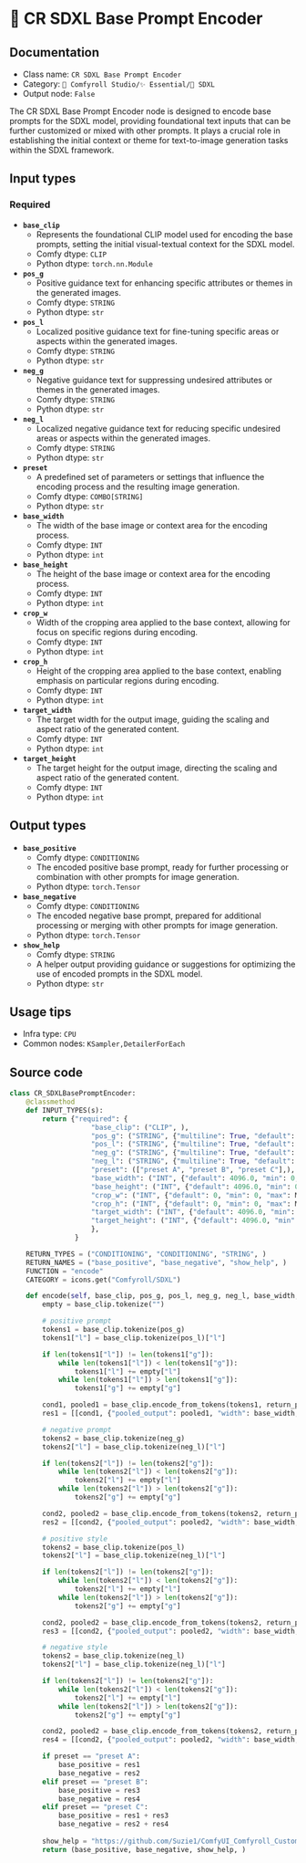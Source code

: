 # 🌟 CR SDXL Base Prompt Encoder
## Documentation
- Class name: `CR SDXL Base Prompt Encoder`
- Category: `🧩 Comfyroll Studio/✨ Essential/🌟 SDXL`
- Output node: `False`

The CR SDXL Base Prompt Encoder node is designed to encode base prompts for the SDXL model, providing foundational text inputs that can be further customized or mixed with other prompts. It plays a crucial role in establishing the initial context or theme for text-to-image generation tasks within the SDXL framework.
## Input types
### Required
- **`base_clip`**
    - Represents the foundational CLIP model used for encoding the base prompts, setting the initial visual-textual context for the SDXL model.
    - Comfy dtype: `CLIP`
    - Python dtype: `torch.nn.Module`
- **`pos_g`**
    - Positive guidance text for enhancing specific attributes or themes in the generated images.
    - Comfy dtype: `STRING`
    - Python dtype: `str`
- **`pos_l`**
    - Localized positive guidance text for fine-tuning specific areas or aspects within the generated images.
    - Comfy dtype: `STRING`
    - Python dtype: `str`
- **`neg_g`**
    - Negative guidance text for suppressing undesired attributes or themes in the generated images.
    - Comfy dtype: `STRING`
    - Python dtype: `str`
- **`neg_l`**
    - Localized negative guidance text for reducing specific undesired areas or aspects within the generated images.
    - Comfy dtype: `STRING`
    - Python dtype: `str`
- **`preset`**
    - A predefined set of parameters or settings that influence the encoding process and the resulting image generation.
    - Comfy dtype: `COMBO[STRING]`
    - Python dtype: `str`
- **`base_width`**
    - The width of the base image or context area for the encoding process.
    - Comfy dtype: `INT`
    - Python dtype: `int`
- **`base_height`**
    - The height of the base image or context area for the encoding process.
    - Comfy dtype: `INT`
    - Python dtype: `int`
- **`crop_w`**
    - Width of the cropping area applied to the base context, allowing for focus on specific regions during encoding.
    - Comfy dtype: `INT`
    - Python dtype: `int`
- **`crop_h`**
    - Height of the cropping area applied to the base context, enabling emphasis on particular regions during encoding.
    - Comfy dtype: `INT`
    - Python dtype: `int`
- **`target_width`**
    - The target width for the output image, guiding the scaling and aspect ratio of the generated content.
    - Comfy dtype: `INT`
    - Python dtype: `int`
- **`target_height`**
    - The target height for the output image, directing the scaling and aspect ratio of the generated content.
    - Comfy dtype: `INT`
    - Python dtype: `int`
## Output types
- **`base_positive`**
    - Comfy dtype: `CONDITIONING`
    - The encoded positive base prompt, ready for further processing or combination with other prompts for image generation.
    - Python dtype: `torch.Tensor`
- **`base_negative`**
    - Comfy dtype: `CONDITIONING`
    - The encoded negative base prompt, prepared for additional processing or merging with other prompts for image generation.
    - Python dtype: `torch.Tensor`
- **`show_help`**
    - Comfy dtype: `STRING`
    - A helper output providing guidance or suggestions for optimizing the use of encoded prompts in the SDXL model.
    - Python dtype: `str`
## Usage tips
- Infra type: `CPU`
- Common nodes: `KSampler,DetailerForEach`


## Source code
```python
class CR_SDXLBasePromptEncoder:
    @classmethod
    def INPUT_TYPES(s):
        return {"required": {
                    "base_clip": ("CLIP", ),
                    "pos_g": ("STRING", {"multiline": True, "default": "POS_G"}),
                    "pos_l": ("STRING", {"multiline": True, "default": "POS_L"}),
                    "neg_g": ("STRING", {"multiline": True, "default": "NEG_G"}),
                    "neg_l": ("STRING", {"multiline": True, "default": "NEG_L"}),
                    "preset": (["preset A", "preset B", "preset C"],), 
                    "base_width": ("INT", {"default": 4096.0, "min": 0, "max": MAX_RESOLUTION, "step": 64}),
                    "base_height": ("INT", {"default": 4096.0, "min": 0, "max": MAX_RESOLUTION, "step": 64}),
                    "crop_w": ("INT", {"default": 0, "min": 0, "max": MAX_RESOLUTION, "step": 64}),
                    "crop_h": ("INT", {"default": 0, "min": 0, "max": MAX_RESOLUTION, "step": 64}),
                    "target_width": ("INT", {"default": 4096.0, "min": 0, "max": MAX_RESOLUTION, "step": 64}),
                    "target_height": ("INT", {"default": 4096.0, "min": 0, "max": MAX_RESOLUTION, "step": 64}),
                    },
                }

    RETURN_TYPES = ("CONDITIONING", "CONDITIONING", "STRING", )
    RETURN_NAMES = ("base_positive", "base_negative", "show_help", )
    FUNCTION = "encode"
    CATEGORY = icons.get("Comfyroll/SDXL")

    def encode(self, base_clip, pos_g, pos_l, neg_g, neg_l, base_width, base_height, crop_w, crop_h, target_width, target_height, preset,):
        empty = base_clip.tokenize("")

        # positive prompt
        tokens1 = base_clip.tokenize(pos_g)
        tokens1["l"] = base_clip.tokenize(pos_l)["l"]

        if len(tokens1["l"]) != len(tokens1["g"]):
            while len(tokens1["l"]) < len(tokens1["g"]):
                tokens1["l"] += empty["l"]
            while len(tokens1["l"]) > len(tokens1["g"]):
                tokens1["g"] += empty["g"]

        cond1, pooled1 = base_clip.encode_from_tokens(tokens1, return_pooled=True)
        res1 = [[cond1, {"pooled_output": pooled1, "width": base_width, "height": base_height, "crop_w": crop_w, "crop_h": crop_h, "target_width": target_width, "target_height": target_height}]]

        # negative prompt
        tokens2 = base_clip.tokenize(neg_g)
        tokens2["l"] = base_clip.tokenize(neg_l)["l"]

        if len(tokens2["l"]) != len(tokens2["g"]):
            while len(tokens2["l"]) < len(tokens2["g"]):
                tokens2["l"] += empty["l"]
            while len(tokens2["l"]) > len(tokens2["g"]):
                tokens2["g"] += empty["g"]

        cond2, pooled2 = base_clip.encode_from_tokens(tokens2, return_pooled=True)
        res2 = [[cond2, {"pooled_output": pooled2, "width": base_width, "height": base_height, "crop_w": crop_w, "crop_h": crop_h, "target_width": target_width, "target_height": target_height}]]

        # positive style
        tokens2 = base_clip.tokenize(pos_l)
        tokens2["l"] = base_clip.tokenize(neg_l)["l"]

        if len(tokens2["l"]) != len(tokens2["g"]):
            while len(tokens2["l"]) < len(tokens2["g"]):
                tokens2["l"] += empty["l"]
            while len(tokens2["l"]) > len(tokens2["g"]):
                tokens2["g"] += empty["g"]

        cond2, pooled2 = base_clip.encode_from_tokens(tokens2, return_pooled=True)
        res3 = [[cond2, {"pooled_output": pooled2, "width": base_width, "height": base_height, "crop_w": crop_w, "crop_h": crop_h, "target_width": target_width, "target_height": target_height}]]

        # negative style
        tokens2 = base_clip.tokenize(neg_l)
        tokens2["l"] = base_clip.tokenize(neg_l)["l"]

        if len(tokens2["l"]) != len(tokens2["g"]):
            while len(tokens2["l"]) < len(tokens2["g"]):
                tokens2["l"] += empty["l"]
            while len(tokens2["l"]) > len(tokens2["g"]):
                tokens2["g"] += empty["g"]

        cond2, pooled2 = base_clip.encode_from_tokens(tokens2, return_pooled=True)
        res4 = [[cond2, {"pooled_output": pooled2, "width": base_width, "height": base_height, "crop_w": crop_w, "crop_h": crop_h, "target_width": target_width, "target_height": target_height}]]

        if preset == "preset A":
            base_positive = res1
            base_negative = res2
        elif preset == "preset B":
            base_positive = res3
            base_negative = res4
        elif preset == "preset C":
            base_positive = res1 + res3
            base_negative = res2 + res4
            
        show_help = "https://github.com/Suzie1/ComfyUI_Comfyroll_CustomNodes/wiki/SDXL-Nodes#cr-sdxl-base-prompt-encoder"
        return (base_positive, base_negative, show_help, )

```
